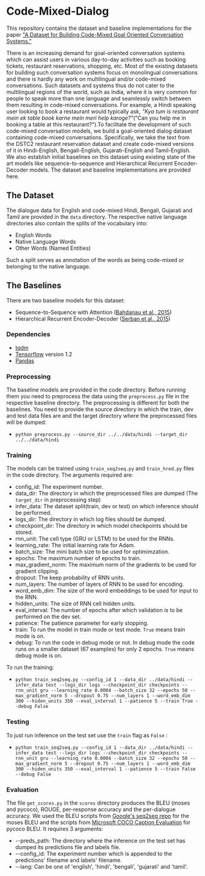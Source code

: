 # Code-Mixed-Dialog
This repository contains the dataset and baseline implementations for the paper ["A Dataset for Building Code-Mixed Goal Oriented Conversation Systems."](https://arxiv.org/abs/1806.05997)

There is an increasing demand for goal-oriented conversation systems which can assist users in various day-to-day activities such as booking tickets, restaurant reservations, shopping, etc. Most of the existing datasets for building such conversation systems focus on monolingual conversations and there is hardly any work on multilingual and/or code-mixed conversations. Such datasets and systems thus do not cater to the multilingual regions of the world, such as India, where it is very common for people to speak more than one language and seamlessly switch between them resulting in code-mixed conversations. For example, a Hindi speaking user looking to book a restaurant would typically ask, *"Kya tum is restaurant mein ek table book karne mein meri help karoge?"*("Can you help me in booking a table at this restaurant?").To facilitate the development of such code-mixed conversation models, we build a goal-oriented dialog dataset containing code-mixed conversations. Specifically, we take the text from the DSTC2 restaurant reservation dataset and create code-mixed versions of it in Hindi-English, Bengali-English, Gujarati-English and Tamil-English. We also establish initial baselines on this dataset using existing state of the art models like sequence-to-sequence and Hierarchical Recurrent Encoder-Decoder models. The dataset and baseline implementations are provided here.

## The Dataset
The dialogue data for English and code-mixed Hindi, Bengali, Gujarati and Tamil are provided in the `data` directory. The respective native language directories also contain the splits of the vocabulary into:
* English Words
* Native Language Words
* Other Words (Named Entities)

Such a split serves as annotation of the words as being code-mixed or belonging to the native language.

## The Baselines
There are two baseline models for this dataset:
* Sequence-to-Sequence with Attention ([Bahdanau et al., 2015](https://arxiv.org/pdf/1409.0473.pdf))
* Hierarchical Recurrent Encoder-Decoder ([Serban et al., 2015](https://arxiv.org/pdf/1507.04808.pdf))

### Dependencies
* [tqdm](https://github.com/tqdm/tqdm)
* [Tensorflow](https://www.tensorflow.org/) version 1.2
* [Pandas](https://pandas.pydata.org/)

### Preprocessing
The baseline models  are provided in the code directory. Before running them you need to preprocess the data using the `preprocess.py` file in the respective baseline directory. The preprocessing is different for both the baselines. You need to provide the source directory in which the train, dev and test data files are and the target directory where the preprocessed files will be dumped:

* `python preprocess.py --source_dir ../../data/hindi --target_dir ../../data/hindi`

### Training

The models can be trained using `train_seq2seq.py` and `train_hred.py` files in the code directory. The arguments required are:
* config_id: The experiment number.
* data_dir: The directory in which the preprocessed files are dumped (The `target_dir` in preprocessing step)
* infer_data: The dataset split(train, dev or test) on which inference should be performed.
* logs_dir: The directory in which log files should be dumped.
* checkpoint_dir: The directory in which model checkpoints should be stored.
* rnn_unit: The cell type (GRU or LSTM) to be used for the RNNs.
* learning_rate: The initial learning rate for Adam.
* batch_size: The mini batch size to be used for optimimzation.
* epochs: The maximum number of epochs to train.
* max_gradient_norm: The maximum norm of the gradients to be used for gradient clipping.
* dropout: The keep probability of RNN units.
* num_layers: The number of layers of RNN to be used for encoding.
* word_emb_dim: The size of the word embeddings to be used for input to the RNN.
* hidden_units: The size of RNN cell hidden units.
* eval_interval: The number of epochs after which validation is to be performed on the dev set.
* patience: The patience parameter for early stopping.
* train: To run the model in train mode or test mode. `True` means train mode is on.
* debug: To run the code in debug mode or not. In debug mode the code runs on a smaller dataset (67 examples) for only 2 epochs. `True` means debug mode is on.

To run the training:
* `python train_seq2seq.py --config_id 1 --data_dir ../data/hindi --infer_data test --logs_dir logs --checkpoint_dir checkpoints --rnn_unit gru --learning_rate 0.0004 --batch_size 32 --epochs 50 --max_gradient_norm 5 --dropout 0.75 --num_layers 1 --word_emb_dim 300 --hiden_units 350 --eval_interval 1 --patience 5 --train True --debug False`

### Testing
To just run inference on the test set use the `train` flag as `False` : 
* `python train_seq2seq.py --config_id 1 --data_dir ../data/hindi --infer_data test --logs_dir logs --checkpoint_dir checkpoints --rnn_unit gru --learning_rate 0.0004 --batch_size 32 --epochs 50 --max_gradient_norm 5 --dropout 0.75 --num_layers 1 --word_emb_dim 300 --hiden_units 350 --eval_interval 1 --patience 5 --train False --debug False`

### Evaluation
The file `get_scores.py` in the `scores` directory produces the BLEU (moses and pycoco), ROUGE, per-response accuracy and the per-dialogue accuracy. We used the BLEU scripts from [Google's seq2seq repo](https://github.com/google/seq2seq/tree/master/seq2seq/metrics) for the moses BLEU and the scripts from [Microsoft COCO Caption Evaluation](https://github.com/tylin/coco-caption/tree/master/pycocoevalcap) for pycoco BLEU. It requires 3 arguments:
* --preds_path: The directory where the inference on the test set has dumped its predictions file and labels file.
* --config_id: The experiment number which is appended to the predictions' filename and labels' filename.
* --lang: Can be one of 'english', 'hindi', 'bengali', 'gujarati' and 'tamil'.


